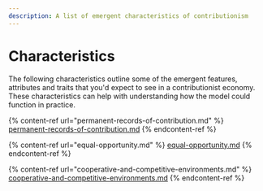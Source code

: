 ```yaml
---
description: A list of emergent characteristics of contributionism
---
```


# Characteristics

The following characteristics outline some of the emergent features, attributes and traits that you'd expect to see in a contributionist economy. These characteristics can help with understanding how the model could function in practice.

{% content-ref url="permanent-records-of-contribution.md" %}
[permanent-records-of-contribution.md](permanent-records-of-contribution.md)
{% endcontent-ref %}

{% content-ref url="equal-opportunity.md" %}
[equal-opportunity.md](equal-opportunity.md)
{% endcontent-ref %}

{% content-ref url="cooperative-and-competitive-environments.md" %}
[cooperative-and-competitive-environments.md](cooperative-and-competitive-environments.md)
{% endcontent-ref %}
